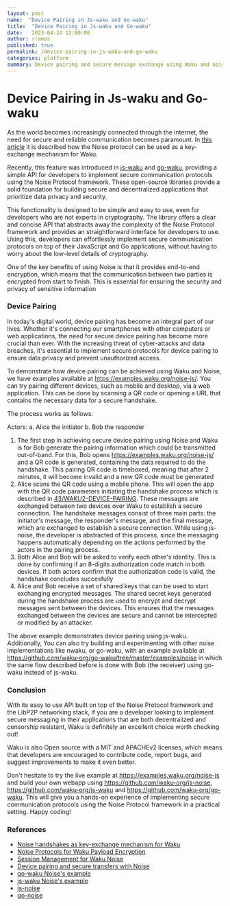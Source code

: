 ```yaml
---
layout: post
name:  "Device Pairing in Js-waku and Go-waku"
title:  "Device Pairing in Js-waku and Go-waku"
date:   2023-04-24 12:00:00
author: rramos
published: true
permalink: /device-pairing-in-js-waku-and-go-waku
categories: platform
summary: Device pairing and secure message exchange using Waku and noise protocol
---
```



# Device Pairing in Js-waku and Go-waku

As the world becomes increasingly connected through the internet, the need for secure and reliable communication becomes paramount. In [this article](https://vac.dev/wakuv2-noise) it is described how the Noise protocol can be used as a key-exchange mechanism for Waku.

Recently, this feature was introduced in [js-waku](https://github.com/waku-org/js-noise) and [go-waku](https://github.com/waku-org/go-waku), providing a simple API for developers to implement secure communication protocols using the Noise Protocol framework. These open-source libraries provide a solid foundation for building secure and decentralized applications that prioritize data privacy and security.

This functionality is designed to be simple and easy to use, even for developers who are not experts in cryptography. The library offers a clear and concise API that abstracts away the complexity of the Noise Protocol framework and provides an straightforward interface for developers to use. Using this, developers can effortlessly implement secure communication protocols on top of their JavaScript and Go applications, without having to worry about the low-level details of cryptography.

One of the key benefits of using Noise is that it provides end-to-end encryption, which means that the communication between two parties is encrypted from start to finish. This is essential for ensuring the security and privacy of sensitive information

### Device Pairing

In today's digital world, device pairing has become an integral part of our lives. Whether it's connecting our smartphones with other computers or web applications, the need for secure device pairing has become more crucial than ever. With the increasing threat of cyber-attacks and data breaches, it's essential to implement secure protocols for device pairing to ensure data privacy and prevent unauthorized access. 

To demonstrate how device pairing can be achieved using Waku and Noise, we have examples available at https://examples.waku.org/noise-js/. You can try pairing different devices, such as mobile and desktop, via a web application. This can be done by scanning a QR code or opening a URL that contains the necessary data for a secure handshake.

The process works as follows:

Actors:
    a.  Alice the initiator
    b.  Bob the responder
    
1. The first step in achieving secure device pairing using Noise and Waku is for Bob generate the pairing information which could be transmitted out-of-band. For this, Bob opens https://examples.waku.org/noise-js/ and a QR code is generated, containing the data required to do the handshake. This pairing QR code is timeboxed, meaning that after 2 minutes, it will become invalid and a new QR code must be generated
2. Alice scans the QR code using a mobile phone. This will open the app with the QR code parameters initiating the handshake process which is described in [43/WAKU2-DEVICE-PAIRING](https://rfc.vac.dev/spec/43/#protocol-flow). These messages are exchanged between two devices over Waku to establish a secure connection. The handshake messages consist of three main parts: the initiator's message, the responder's message, and the final message, which are exchanged to establish a secure connection. While using js-noise, the developer is abstracted of this process, since the messaging happens automatically depending on the actions performed by the actors in the pairing process.
3. Both Alice and Bob will be asked to verify each other's identity. This is done by confirming if an 8-digits authorization code match in both devices. If both actors confirm that the authorization code is valid, the handshake concludes succesfully
4. Alice and Bob receive a set of shared keys that can be used to start exchanging encrypted messages. The shared secret keys generated during the handshake process are used to encrypt and decrypt messages sent between the devices. This ensures that the messages exchanged between the devices are secure and cannot be intercepted or modified by an attacker.

The above example demonstrates device pairing using js-waku. Additionally, You can also try building and experimenting with other noise implementations like nwaku, or go-waku, with an example available at https://github.com/waku-org/go-waku/tree/master/examples/noise in which the same flow described before is done with Bob (the receiver) using go-waku instead of js-waku.

### Conclusion
With its easy to use API built on top of the Noise Protocol framework and the LibP2P networking stack, if you are a developer looking to implement secure messaging in their applications that are both decentralized and censorship resistant, Waku is definitely an excellent choice worth checking out!

Waku is also Open source with a MIT and APACHEv2 licenses, which means that developers are encouraged to contribute code, report bugs, and suggest improvements to make it even better.

Don't hesitate to try the live example at https://examples.waku.org/noise-js and build your own webapp using https://github.com/waku-org/js-noise, https://github.com/waku-org/js-waku and  https://github.com/waku-org/go-waku. This will give you a hands-on experience of implementing secure communication protocols using the Noise Protocol framework in a practical setting. Happy coding!

### References
- [Noise handshakes as key-exchange mechanism for Waku](https://vac.dev/wakuv2-noise)
- [Noise Protocols for Waku Payload Encryption](https://rfc.vac.dev/spec/35/)
- [Session Management for Waku Noise](https://rfc.vac.dev/spec/37/)
- [Device pairing and secure transfers with Noise](https://rfc.vac.dev/spec/43/)
- [go-waku Noise's example](https://github.com/waku-org/go-waku/tree/master/examples/noise)
- [js-waku Noise's example](https://github.com/waku-org/js-waku-examples/tree/master/examples/noise-js)
- [js-noise](https://github.com/waku-org/js-noise/)
- [go-noise](https://github.com/waku-org/js-noise/)
